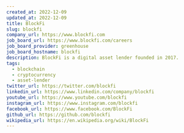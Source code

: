 ```yaml
---
created_at: 2022-12-09
updated_at: 2022-12-09
title: BlockFi
slug: blockfi
company_url: https://www.blockfi.com
job_board_url: https://www.blockfi.com/careers
job_board_provider: greenhouse
job_board_hostname: blockfi
description: BlockFi is a digital asset lender founded in 2017.
tags:
  - blockchain
  - cryptocurrency
  - asset-lender
twitter_url: https://twitter.com/blockfi
linkedin_url: https://www.linkedin.com/company/blockfi
youtube_url: https://www.youtube.com/blockfi
instagram_url: https://www.instagram.com/blockfi
facebook_url: https://www.facebook.com/BlockFi
github_url: https://github.com/blockfi
wikipedia_url: https://en.wikipedia.org/wiki/BlockFi
---
```

